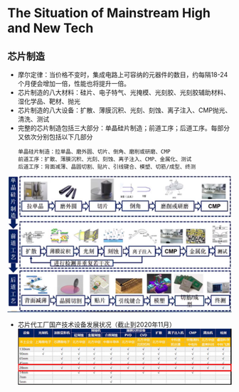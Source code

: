# The Situation of Mainstream High and New Tech

## 芯片制造
* 摩尔定律：当价格不变时，集成电路上可容纳的元器件的数目，约每隔18-24个月便会增加一倍，性能也将提升一倍。
* 芯片制造的八大材料：硅片、电子特气、光掩模、光刻胶、光刻胶辅助材料、湿化学品、靶材、抛光
* 芯片制造的八大设备：扩散、薄膜沉积、光刻、刻蚀、离子注入、CMP抛光、清洗、测试
* 完整的芯片制造包括三大部分：单晶硅片制造；前道工序；后道工序。每部分又依次分别包括以下几部分
  ```
  单晶硅片制造：拉单晶、磨外圆、切片、倒角、磨削或研磨、CMP
  前道工序：扩散、薄膜沉积、光刻、刻蚀、离子注入、CMP、金属化、测试
  后道工序：背面减薄、晶圆切割、贴片、引线键合、模塑、切筋/成型、终测
  ```
![img1](./materials/process_of_nano_chip_manufacturing.jpg)
* 芯片代工厂国产技术设备发展状况（截止到2020年11月）
![img2](./materials/chip_foundry_technology_China_202011.jpg)
